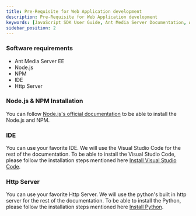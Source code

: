 ```yaml
---
title: Pre-Requisite for Web Application development
description: Pre-Requisite for Web Application development 
keywords: [JavaScript SDK User Guide, Ant Media Server Documentation, Ant Media Server Tutorials]
sidebar_position: 2
---
```


### Software requirements

*   Ant Media Server EE
*   Node.js
*   NPM
*   IDE
*   Http Server

### Node.js & NPM Installation

You can follow [Node.js's official documentation](https://nodejs.org/en/learn/getting-started/how-to-install-nodejs) to be able to install the Node.js and NPM.

### IDE

You can use your favorite IDE. We will use the Visual Studio Code for the rest of the documentation. To be able to install the Visual Studio Code, please follow the installation steps mentioned here [Install Visual Studio Code](https://code.visualstudio.com/docs/setup/setup-overview).

### Http Server

You can use your favorite Http Server. We will use the python's built in http server for the rest of the documentation. To be able to install the Python, please follow the installation steps mentioned here [Install Python](https://www.python.org/downloads/).